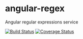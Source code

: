 # angular-regex
Angular regular expressions service

[![Build Status](https://travis-ci.org/previousdeveloper/angular-regex.svg?branch=master)](https://travis-ci.org/previousdeveloper/angular-regex) [![Coverage Status](https://coveralls.io/repos/previousdeveloper/angular-regex/badge.svg?branch=master&service=github)](https://coveralls.io/github/previousdeveloper/angular-regex?branch=master)
